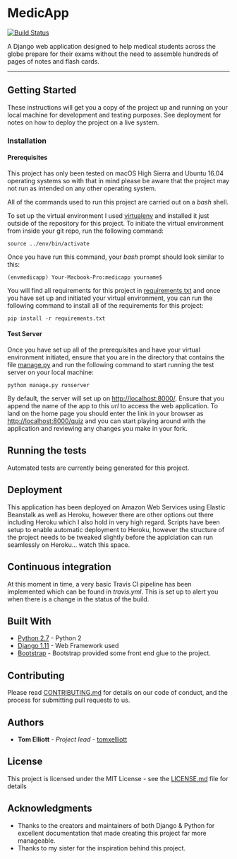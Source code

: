 # MedicApp

[![Build Status](https://travis-ci.org/tomxelliott/medicapp1.0.svg?branch=master)](https://travis-ci.org/tomxelliott/medicapp1.0)

A Django web application designed to help medical students across the globe prepare for their exams without the need to assemble hundreds of pages of notes and flash cards.

---

## Getting Started

These instructions will get you a copy of the project up and running on your local machine for development and testing purposes. See deployment for notes on how to deploy the project on a live system.

### Installation
#### Prerequisites
This project has only been tested on macOS High Sierra and Ubuntu 16.04 operating systems so with that in mind please be aware that the project may not run as intended on any other operating system. 

All of the commands used to run this project are carried out on a _bash_ shell. 

To set up the virtual environment I used [virtualenv](https://virtualenv.pypa.io) and installed it just outside of the repository for this project.  To initiate the virtual environment from inside your git repo, run the following command:

```
source ../env/bin/activate
```
Once you have run this command, your _bash_ prompt should look similar to this:

```
(envmedicapp) Your-Macbook-Pro:medicapp yourname$
```

You will find all requirements for this project in [requirements.txt](medicapp/requirements.txt) and once you have set up and initiated your virtual environment, you can run the following command to install all of the requirements for this project:

```
pip install -r requirements.txt
```

#### Test Server
Once you have set up all of the prerequisites and have your virtual environment initiated, ensure that you are in the directory that contains the file [manage.py](medicapp/manage.py) and run the following command to start running the test server on your local machine:

```
python manage.py runserver
```
By default, the server will set up on [http://localhost:8000/](http://localhost:8000/). Ensure that you append the name of the app to this _url_ to access the web application. To land on the home page you should enter the link in your browser as [http://localhost:8000/quiz](http://localhost:8000/quiz) and you can start playing around with the application and reviewing any changes you make in your fork.

## Running the tests

Automated tests are currently being generated for this project.


## Deployment

This application has been deployed on Amazon Web Services using Elastic Beanstalk as well as Heroku, however there are other options out there including Heroku which I also hold in very high regard. Scripts have been setup to enable automatic deployment to Heroku, however the structure of the project needs to be tweaked slightly before the applciation can run seamlessly on Heroku... watch this space.

## Continuous integration

At this moment in time, a very basic Travis CI pipeline has been implemented which can be found in *travis.yml*. This is set up to alert you when there is a change in the status of the build.

## Built With

* [Python 2.7](https://www.python.org/) - Python 2
* [Django 1.11](https://www.djangoproject.com/) - Web Framework used
* [Bootstrap](http://getbootstrap.com/) - Bootstrap provided some front end glue to the project.


## Contributing

Please read [CONTRIBUTING.md](CONTRIBUTING.md) for details on our code of conduct, and the process for submitting pull requests to us.

## Authors

* **Tom Elliott** - *Project lead* - [tomxelliott](https://www.github.com/tomxelliott)

## License

This project is licensed under the MIT License - see the [LICENSE.md](LICENSE.md) file for details

## Acknowledgments

* Thanks to the creators and maintainers of both Django & Python for excellent documentation that made creating this project far more manageable. 
* Thanks to my sister for the inspiration behind this project.
